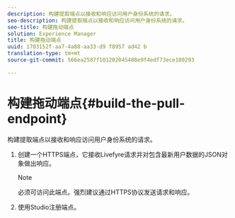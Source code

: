 ```yaml
---
description: 构建提取端点以接收和响应访问用户身份系统的请求。
seo-description: 构建提取端点以接收和响应访问用户身份系统的请求。
seo-title: 构建拖动端点
solution: Experience Manager
title: 构建拖动端点
uuid: 1703152f-aa7-4a88-aa33-d9 f8957 ad42 b
translation-type: tm+mt
source-git-commit: 566ea2587f101202045488e9f4edf73ece100293

---
```



# 构建拖动端点{#build-the-pull-endpoint}

构建提取端点以接收和响应访问用户身份系统的请求。

1. 创建一个HTTPS端点，它接收Livefyre请求并对包含最新用户数据的JSON对象做出响应。

   >[!NOTE]
   >
   >必须可访问此端点。强烈建议通过HTTPS协议发送请求和响应。

1. 使用Studio注册端点。
